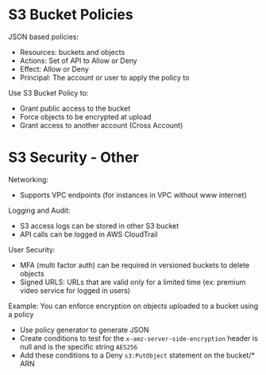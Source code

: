 # S3 Bucket Policies
JSON based policies:
* Resources: buckets and objects
* Actions: Set of API to Allow or Deny
* Effect: Allow or Deny
* Principal: The account or user to apply the policy to

Use S3 Bucket Policy to:
* Grant public access to the bucket
* Force objects to be encrypted at upload
* Grant access to another account (Cross Account)

# S3 Security - Other
Networking:
* Supports VPC endpoints (for instances in VPC without www internet)

Logging and Audit:
* S3 access logs can be stored in other S3 bucket
* API calls can be logged in AWS CloudTrail

User Security:
* MFA (multi factor auth) can be required in versioned buckets to delete objects
* Signed URLS: URLs that are valid only for a limited time (ex: premium video service for logged in users)

Example: You can enforce encryption on objects uploaded to a bucket using a policy
* Use policy generator to generate JSON
* Create conditions to test for the `x-amz-server-side-encryption` header is null and is the specific string `AES256`
* Add these conditions to a Deny `s3:PutObject` statement on the bucket/* ARN